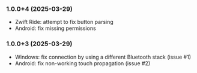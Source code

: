 ### 1.0.0+4 (2025-03-29)
- Zwift Ride: attempt to fix button parsing
- Android: fix missing permissions

### 1.0.0+3 (2025-03-29)

- Windows: fix connection by using a different Bluetooth stack (issue #1)
- Android: fix non-working touch propagation (issue #2)
